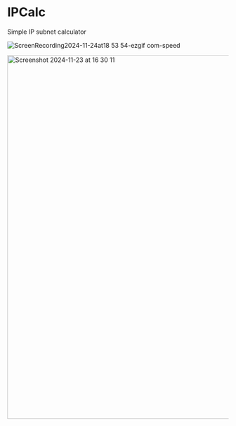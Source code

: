 # IPCalc
Simple IP subnet calculator

![ScreenRecording2024-11-24at18 53 54-ezgif com-speed](https://github.com/user-attachments/assets/ce582a1a-57e8-4074-9a72-af1d9c7f8ac4)

<img width="828" alt="Screenshot 2024-11-23 at 16 30 11" src="https://github.com/user-attachments/assets/3a1df58e-213c-4d25-81dd-0fc414b34bcb">
